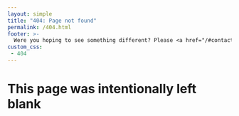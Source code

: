 ```yaml
---
layout: simple
title: "404: Page not found"
permalink: /404.html
footer: >-
  Were you hoping to see something different? Please <a href="/#contact">tell me</a> and I will try to fix it.
custom_css:
 - 404
---
```


# This page was intentionally left blank
